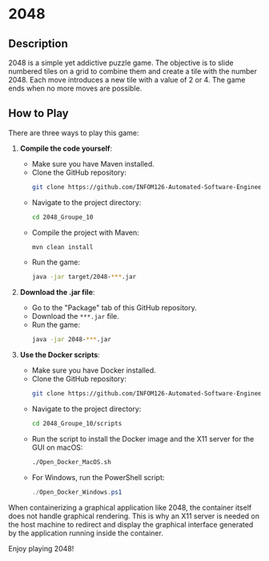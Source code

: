 # 2048

## Description
2048 is a simple yet addictive puzzle game. The objective is to slide numbered tiles on a grid to combine them and create a tile with the number 2048. Each move introduces a new tile with a value of 2 or 4. The game ends when no more moves are possible.

## How to Play
There are three ways to play this game:

1. **Compile the code yourself**:
   - Make sure you have Maven installed.
   - Clone the GitHub repository:
     ```bash
     git clone https://github.com/INFOM126-Automated-Software-Engineering/2048_Groupe_10.git
     ```
   - Navigate to the project directory:
     ```bash
     cd 2048_Groupe_10
     ```
   - Compile the project with Maven:
     ```bash
     mvn clean install
     ```
   - Run the game:
     ```bash
     java -jar target/2048-***.jar
     ```

2. **Download the .jar file**:
   - Go to the "Package" tab of this GitHub repository.
   - Download the `***.jar` file.
   - Run the game:
     ```bash
     java -jar 2048-***.jar
     ```

3. **Use the Docker scripts**:
   - Make sure you have Docker installed.
   - Clone the GitHub repository:
     ```bash
     git clone https://github.com/INFOM126-Automated-Software-Engineering/2048_Groupe_10.git
     ```
   - Navigate to the project directory:
     ```bash
     cd 2048_Groupe_10/scripts
     ```
   - Run the script to install the Docker image and the X11 server for the GUI on macOS:
     ```bash
     ./Open_Docker_MacOS.sh
     ```
   - For Windows, run the PowerShell script:
     ```powershell
     ./Open_Docker_Windows.ps1
     ```
     
When containerizing a graphical application like 2048, the container itself does not handle graphical rendering. This is why an X11 server is needed on the host machine to redirect and display the graphical interface generated by the application running inside the container.

Enjoy playing 2048!
